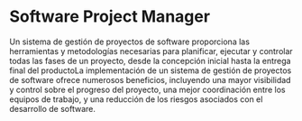 # Software Project Manager
Un sistema de gestión de proyectos de software proporciona las herramientas y metodologías necesarias para planificar, ejecutar y controlar todas las fases de un proyecto, desde la concepción inicial hasta la entrega final del productoLa implementación de un sistema de gestión de proyectos de software ofrece numerosos beneficios, incluyendo una mayor visibilidad y control sobre el progreso del proyecto, una mejor coordinación entre los equipos de trabajo, y una reducción de los riesgos asociados con el desarrollo de software.

